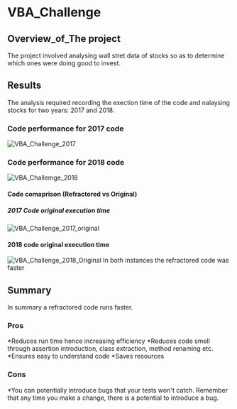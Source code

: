 # VBA_Challenge
## Overview_of_The project
The project involved analysing wall stret data of stocks so as to determine which ones were doing good to invest.
## Results
The analysis required recording the exection time of the code and nalaysing stocks for two years: 2017 and 2018.
### Code performance for 2017 code
![VBA_Challenge_2017](https://user-images.githubusercontent.com/89704371/163736305-75d3d9f9-4e61-4f62-9c93-c20261e2799c.png)
### Code performance for 2018 code 
![VBA_Challemge_2018](https://user-images.githubusercontent.com/89704371/163736329-851282be-cd8d-4e66-b407-fe0cc2438afe.png)
#### Code comaprison (Refractored vs Original)
##### 2017 Code original execution time
![VBA_Challenge_2017_original](https://user-images.githubusercontent.com/89704371/163736913-eb4fb024-1ff2-4d61-9c54-068615beb21d.png)
#### 2018 code original execution time
![VBA_Challenge_2018_Original](https://user-images.githubusercontent.com/89704371/163736958-b8a651f3-0d86-483d-aa73-a7eb64c01490.png)
In both instances the refractored code was faster
## Summary
In summary a refractored code runs faster.
### Pros
*Reduces run time hence increasing efficiency
*Reduces code smell through assertion introduction, class extraction, method renaming etc.
*Ensures easy to understand code
*Saves resources
### Cons
*You can potentially introduce bugs that your tests won't catch. Remember that any time you make a change, there is a potential to introduce a bug.
